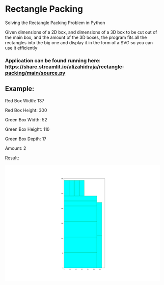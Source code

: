 # Rectangle Packing
Solving the Rectangle Packing Problem in Python

Given dimensions of a 2D box, and dimensions of a 3D box to be cut out of the main box, and the amount of the 3D boxes, the program fits all the rectangles into the big one and display it in the form of a SVG so you can use it efficiently

### Application can be found running here: https://share.streamlit.io/alizahidraja/rectangle-packing/main/source.py


## Example:
Red Box Width: 137

Red Box Height: 300

Green Box Width: 52

Green Box Height: 110

Green Box Depth: 17

Amount: 2


Result:

![example](./test.png)
